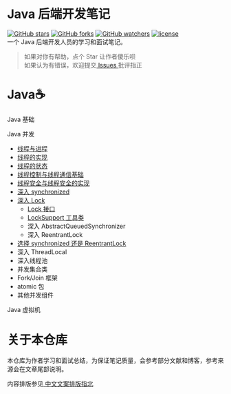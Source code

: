 # Java 后端开发笔记
[![GitHub stars](https://img.shields.io/github/stars/nekolr/java-notes.svg?style=flat-square&label=Stars)](https://github.com/nekolr/java-notes) [![GitHub forks](https://img.shields.io/github/forks/nekolr/java-notes.svg?style=flat-square&label=Fork)](https://github.com/nekolr/java-notes) [![GitHub watchers](https://img.shields.io/github/watchers/nekolr/java-notes.svg?style=flat-square&label=Watch)](https://github.com/nekolr/java-notes) [![license](https://img.shields.io/github/license/mashape/apistatus.svg?style=flat-square)](https://github.com/nekolr/java-notes/blob/master/LICENSE)   
一个 Java 后端开发人员的学习和面试笔记。  
> 如果对你有帮助，点个 Star 让作者傻乐呗  
如果认为有错误，欢迎提交[ Issues ](https://github.com/nekolr/java-notes/issues/new)批评指正  

# Java☕

Java 基础  

Java 并发  
- [线程与进程](https://github.com/nekolr/java-notes/blob/master/notes/线程与进程.md#线程与进程)
- [线程的实现](https://github.com/nekolr/java-notes/blob/master/notes/线程的实现.md#线程的实现)
- [线程的状态](https://github.com/nekolr/java-notes/blob/master/notes/线程的状态.md#线程的状态)
- [线程控制与线程通信基础](https://github.com/nekolr/java-notes/blob/master/notes/线程控制与线程通信基础.md#线程控制与线程通信基础)
- [线程安全与线程安全的实现](https://github.com/nekolr/java-notes/blob/master/notes/线程安全与线程安全的实现.md#线程安全与线程安全的实现)
- [深入 synchronized](https://github.com/nekolr/java-notes/blob/master/notes/深入%20synchronized.md#深入-synchronized)
- [深入 Lock](https://github.com/nekolr/java-notes/blob/master/notes/深入%20Lock.md#深入-lock)
    - [Lock 接口](https://github.com/nekolr/java-notes/blob/master/notes/深入%20Lock.md#lock-接口)
    - [LockSupport 工具类](https://github.com/nekolr/java-notes/blob/master/notes/深入%20Lock.md#locksupport-工具类)
    - 深入 AbstractQueuedSynchronizer
    - 深入 ReentrantLock
- [选择 synchronized 还是 ReentrantLock](https://github.com/nekolr/java-notes/blob/master/notes/选择%20synchronized%20还是%20ReentrantLock.md)
- 深入 ThreadLocal
- 深入线程池
- 并发集合类
- Fork/Join 框架
- atomic 包
- 其他并发组件

Java 虚拟机  

# 关于本仓库

本仓库为作者学习和面试总结，为保证笔记质量，会参考部分文献和博客，参考来源会在文章尾部说明。  

内容排版参见[ 中文文案排版指北 ](https://github.com/mzlogin/chinese-copywriting-guidelines)